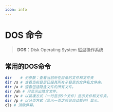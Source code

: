 ```yaml
---
icon: info
---
```


# DOS 命令

> **DOS**：Disk Operating System 磁盘操作系统
<!-- more -->

## 常用的DOS命令

```sh
dir    # 无参数：查看当前所在目录的文件和文件夹
dir /s # 查看当前目录已经其所有子目录的文件和文件夹。
dir /a # 查看包括隐含文件的所有文件。 
dir /ah # 只显示出隐含文件。 
dir /w # 以紧凑方式（一行显示5个文件）显示文件和文件夹。 
dir /p # 以分页方式（显示一页之后会自动暂停）显示。 
cls # 清除屏幕。
```

